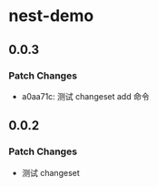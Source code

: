 # nest-demo

## 0.0.3

### Patch Changes

- a0aa71c: 测试 changeset add 命令

## 0.0.2

### Patch Changes

- 测试 changeset
